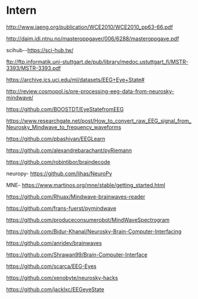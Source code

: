 # Intern



http://www.iaeng.org/publication/WCE2010/WCE2010_pp63-66.pdf



http://daim.idi.ntnu.no/masteroppgaver/006/6288/masteroppgave.pdf

scihub--https://sci-hub.tw/

ftp://ftp.informatik.uni-stuttgart.de/pub/library/medoc.ustuttgart_fi/MSTR-3393/MSTR-3393.pdf


https://archive.ics.uci.edu/ml/datasets/EEG+Eye+State#

http://review.cosmopol.is/pre-processing-eeg-data-from-neurosky-mindwave/

https://github.com/BOOSTDT/EyeStatefromEEG

https://www.researchgate.net/post/How_to_convert_raw_EEG_signal_from_Neurosky_Mindwave_to_frequency_waveforms

https://github.com/pbashivan/EEGLearn


https://github.com/alexandrebarachant/pyRiemann

https://github.com/robintibor/braindecode

neuropy-
https://github.com/lihas/NeuroPy

MNE-
https://www.martinos.org/mne/stable/getting_started.html


https://github.com/Rhuax/Mindwave-brainwaves-reader

https://github.com/frans-fuerst/pymindwave

https://github.com/produceconsumerobot/MindWaveSpectrogram

https://github.com/Bidur-Khanal/Neurosky-Brain-Computer-Interfacing

https://github.com/anridev/brainwaves

https://github.com/Shrawan99/Brain-Computer-Interface

https://github.com/scarca/EEG-Eyes


https://github.com/xenobyte/neurosky-hacks


https://github.com/jacklxc/EEGeyeState


